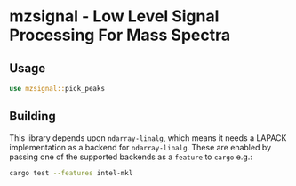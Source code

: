 # mzsignal - Low Level Signal Processing For Mass Spectra

## Usage

```rust
use mzsignal::pick_peaks

```

## Building
This library depends upon `ndarray-linalg`, which means it needs a LAPACK implementation
as a backend for `ndarray-linalg`. These are enabled by passing one of the supported backends
as a `feature` to `cargo` e.g.:

```bash
cargo test --features intel-mkl
```

